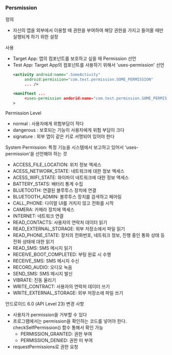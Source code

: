### Persmission
정의
- 자신의 앱을 외부에서 이용할 때 권한을 부여하여 해당 권한을 가지고 들어올 때만 실행되게 하기 위한 설정

사용
- Target App: 앱의 컴포넌트를 보호하고 싶을 때 Permission 선언
- Test App: Target App의 컴포넌트를 사용하기 위해서 'uses-permission' 선언
   ```xml
   <activity android:name=".SomeActivity"
        android:permisiion="com.test.permission.SOME_PERMISSION"
        ... />

   <maniftest ...
        <uses-permission andorid:name="com.test.permission.SOME_PERMISSION" />
   >
   ```

Permission Level
- normal : 사용자에게 위험부담이 적다
- dangerous : 보호되는 기능이 사용자에게 위험 부담이 크다
- signature : 외부 앱이 같은 키로 서명되어 있어야 한다

System Permission: 특정 기능을 시스템에서 보고하고 있어서 'uses-permission'을 선언해야 하는 것
- ACCESS_FILE_LOCATION: 위치 정보 엑세스
- ACESS_NETWORK_STATE: 네트워크에 대한 정보 액세스
- ACESS_WIFI_STATE: 와이파이 네트워크에 대한 정보 액세스
- BATTERY_STATS: 배터리 통계 수집
- BLUETOOTH: 연결된 블루투스 장치에 연결
- BLUETOOTH_ADMIN: 블루투스 장치를 검색하고 페어링
- CALL_PHONE: 다이얼 UI를 거치지 않고 전화를 시작
- CAMERA: 카메라 장치에 액세스
- INTERNET: 네트워크 연결
- READ_CONTACTS: 사용자의 연락처 데이터 읽기
- READ_EXTERNAL_STORAGE: 외부 저장소에서 파일 읽기
- READ_PHONE_STATE: 장치의 전화번호, 네트워크 정보, 진행 중인 통화 상태 등 전화 상태에 대한 읽기
- READ_SMS: SMS 메시지 읽기
- RECEIVE_BOOT_COMPLETED: 부팅 완료 시 수행
- RECEIVE_SMS: SMS 메시지 수신
- RECORD_AUDIO: 오디오 녹음
- SEND_SMS: SMS 메시지 발신
- VIBRATE: 진동 울리기
- WRITE_CONTRACT: 사용자의 연락처 데이터 쓰기
- WRITE_EXTERNAL_STORAGE: 외부 저장소에 파일 쓰기

안드로이드 6.0 (API Level 23) 변경 사항
- 사용자가 permission을 거부할 수 있다
- 프로그램에서는 permission을 확인하는 코드를 넣어야 한다. checkSelfPermission() 함수 통해서 확인 가능
   - PERMISSION_GRANTED: 권한 부여
   - PERMISSION_DENIED: 권한 미 부여
- requestPermissions로 권한 요청